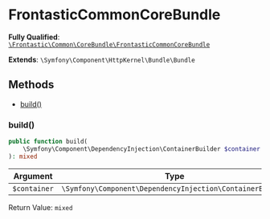 #  FrontasticCommonCoreBundle

**Fully Qualified**: [`\Frontastic\Common\CoreBundle\FrontasticCommonCoreBundle`](../../../src/php/CoreBundle/FrontasticCommonCoreBundle.php)

**Extends**: `\Symfony\Component\HttpKernel\Bundle\Bundle`

## Methods

* [build()](#build)

### build()

```php
public function build(
    \Symfony\Component\DependencyInjection\ContainerBuilder $container
): mixed
```

Argument|Type|Default|Description
--------|----|-------|-----------
`$container`|`\Symfony\Component\DependencyInjection\ContainerBuilder`||

Return Value: `mixed`

